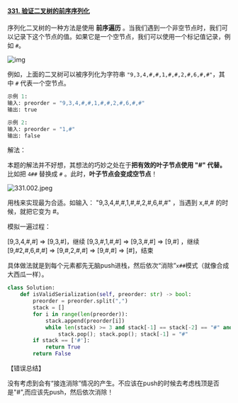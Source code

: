 #### [331. 验证二叉树的前序序列化](https://leetcode-cn.com/problems/verify-preorder-serialization-of-a-binary-tree/)

序列化二叉树的一种方法是使用 **前序遍历** 。当我们遇到一个非空节点时，我们可以记录下这个节点的值。如果它是一个空节点，我们可以使用一个标记值记录，例如 `#`。

![img](https://assets.leetcode.com/uploads/2021/03/12/pre-tree.jpg)

例如，上面的二叉树可以被序列化为字符串 `"9,3,4,#,#,1,#,#,2,#,6,#,#"`，其中 `#` 代表一个空节点。

```python
示例 1:
输入: preorder = "9,3,4,#,#,1,#,#,2,#,6,#,#"
输出: true
```

```python
示例 2:
输入: preorder = "1,#"
输出: false
```

解法：

本题的解法并不好想，其想法的巧妙之处在于**把有效的叶子节点使用 "#" 代替。** 比如把 `4##` 替换成 `#` 。此时，**叶子节点会变成空节点**！

![331.002.jpeg](https://pic.leetcode-cn.com/1615514475-eyLemW-331.002.jpeg)

用栈来实现最为合适。如输入： "9,3,4,#,#,1,#,#,2,#,6,#,#" ，当遇到 x,#,# 的时候，就把它变为 #。

模拟一遍过程：

[9,3,4,#,#] => [9,3,#]，继续
[9,3,#,1,#,#] => [9,3,#,#] => [9,#] ，继续
[9,#2,#,6,#,#] => [9,#,2,#,#] => [9,#,#] => [#]，结束

具体做法就是到每个元素都先无脑push进栈，然后依次“消除”`x##`模式（就像合成大西瓜一样）。

```python
class Solution:
    def isValidSerialization(self, preorder: str) -> bool:
        preorder = preorder.split(",")
        stack = []
        for i in range(len(preorder)):
            stack.append(preorder[i])
            while len(stack) >= 3 and stack[-1] == stack[-2] == "#" and stack[-3] != "#":
                stack.pop(); stack.pop(); stack[-1] = "#"
        if stack == ['#']:
            return True
        return False
```

【错误总结】

没有考虑到会有“接连消除”情况的产生。不应该在push的时候去考虑栈顶是否是"#",而应该先push，然后依次消除！

